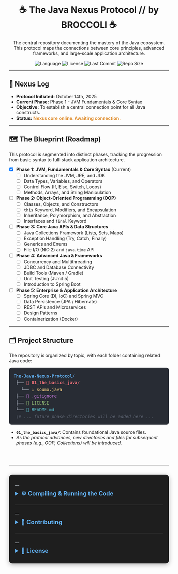 <div align="center">

  # ☕ The Java Nexus Protocol // by BROCCOLI ☕

  <p>
    The central repository documenting the mastery of the Java ecosystem. This protocol maps the connections between core principles, advanced frameworks, and large-scale application architecture.
  </p>
  
  <!-- Updated Badges for Java Repo -->
  <p>
    <img alt="Language" src="https://img.shields.io/badge/Language-Java-E09135.svg?style=for-the-badge&logo=openjdk&logoColor=white">
    <img alt="License" src="https://img.shields.io/github/license/THE-SOUMODIPghoshOFFICIAL/The-Java-Nexus-Protocol-by-BROCCOLI?style=for-the-badge&color=brightgreen">
    <img alt="Last Commit" src="https://img.shields.io/github/last-commit/THE-SOUMODIPghoshOFFICIAL/The-Java-Nexus-Protocol-by-BROCCOLI?style=for-the-badge&logo=github&color=cyan">
    <img alt="Repo Size" src="https://img.shields.io/github/repo-size/THE-SOUMODIPghoshOFFICIAL/The-Java-Nexus-Protocol-by-BROCCOLI?style=for-the-badge&color=violet">
  </p>

</div>

---

## 🧾 Nexus Log

* **Protocol Initiated:** October 14th, 2025
* **Current Phase:** Phase 1 - JVM Fundamentals & Core Syntax
* **Objective:** To establish a central connection point for all Java constructs.
* **Status:** <font color="#E09135">**Nexus core online. Awaiting connection.**</font>

---

## 🗺️ The Blueprint (Roadmap)

This protocol is segmented into distinct phases, tracking the progression from basic syntax to full-stack application architecture.

- [x] **Phase 1: JVM, Fundamentals & Core Syntax** (Current)
  - [ ] Understanding the JVM, JRE, and JDK
  - [ ] Data Types, Variables, and Operators
  - [ ] Control Flow (If, Else, Switch, Loops)
  - [ ] Methods, Arrays, and String Manipulation
- [ ] **Phase 2: Object-Oriented Programming (OOP)**
  - [ ] Classes, Objects, and Constructors
  - [ ] `this` Keyword, Modifiers, and Encapsulation
  - [ ] Inheritance, Polymorphism, and Abstraction
  - [ ] Interfaces and `final` Keyword
- [ ] **Phase 3: Core Java APIs & Data Structures**
  - [ ] Java Collections Framework (Lists, Sets, Maps)
  - [ ] Exception Handling (Try, Catch, Finally)
  - [ ] Generics and Enums
  - [ ] File I/O (NIO.2) and `java.time` API
- [ ] **Phase 4: Advanced Java & Frameworks**
  - [ ] Concurrency and Multithreading
  - [ ] JDBC and Database Connectivity
  - [ ] Build Tools (Maven / Gradle)
  - [ ] Unit Testing (JUnit 5)
  - [ ] Introduction to Spring Boot
- [ ] **Phase 5: Enterprise & Application Architecture**
  - [ ] Spring Core (DI, IoC) and Spring MVC
  - [ ] Data Persistence (JPA / Hibernate)
  - [ ] REST APIs and Microservices
  - [ ] Design Patterns
  - [ ] Containerization (Docker)

---

<h2 id="-project-structure">🗂️ Project Structure</h2>

<p>The repository is organized by topic, with each folder containing related Java code:</p>

<!-- Updated File Structure for Java -->
<div style="font-family: 'Consolas', 'Monaco', monospace; background-color: #282c34; color: #abb2bf; padding: 15px; border-radius: 8px; line-height: 1.6; font-size: 0.95em; overflow-x: auto;">
    <span style="color: #61afef;"><b>The-Java-Nexus-Protocol/</b></span><br>
    &emsp;├── <span style="color: #e06c75;">📁 <b>01_the_basics_java/</b></span><br>
    &emsp;&emsp;&emsp;└── <span style="color: #e5c07b;">☕ soumo.java</span><br>
    &emsp;├── <span style="color: #c678dd;">🚫 .gitignore</span><br>
    &emsp;├── <span style="color: #98c379;">📜 LICENSE</span><br>
    &emsp;└── <span style="color: #56b6c2;">📝 README.md</span><br>
    &emsp;<i><span style="color: #5c6370;">\# ... future phase directories will be added here ...</span></i>
</div>

<p>
  <ul>
    <li><b><code>01_the_basics_java/</code></b>: Contains foundational Java source files.</li>
    <li><em>As the protocol advances, new directories and files for subsequent phases (e.g., OOP, Collections) will be introduced.</em></li>
  </ul>
</p>

<br>
<hr style="border: 0; height: 1px; background: #333; margin-top: 30px; margin-bottom: 30px;">

<div style="background-color: #1e1e1e; border-radius: 10px; padding: 20px; margin-top: 30px; box-shadow: 0 4px 15px rgba(0, 0, 0, 0.3); color: #c8d1d9;">
   __ 
    <details style="margin-bottom: 15px; border-bottom: 1px solid #333; padding-bottom: 15px;">
        <summary style="font-size: 1.3em; font-weight: bold; color: #61afef; cursor: pointer; outline: none; padding: 10px 0;">
            ⚙️ Compiling & Running the Code
        </summary>
        <div style="padding-left: 2em; padding-top: 10px;">
            <p>To compile and run a specific Java file:</p>
            <ol>
                <li>Ensure you have the Java JDK (Java 17 or higher) installed.</li>
                <li>Clone the repository and navigate to the root folder:
                    <pre style="background-color: #2c313a; color: #abb2bf; padding: 15px; border-radius: 5px; display: block; overflow-x: auto; margin-top: 10px;"><code>cd The-Java-Nexus-Protocol</code></pre>
                </li>
                <li>Compile the <code>.java</code> file. This will create a <code>.class</code> file:
                    <pre style="background-color: #2c313a; color: #abb2bf; padding: 15px; border-radius: 5px; display: block; overflow-x: auto; margin-top: 10px;"><code>javac 01_the_basics_java/soumo.java</code></pre>
                </li>
                <li>Run the compiled code from the root directory using the package path:
                    <pre style="background-color: #2c313a; color: #abb2bf; padding: 15px; border-radius: 5px; display: block; overflow-x: auto; margin-top: 10px;"><code>java 01_the_basics_java.soumo</code></pre>
                    <em>(Replace <code>soumo</code> with the name of the class you wish to run)</em>
                </li>
            </ol>
        </div>
    </details>
__
    <details style="margin-bottom: 15px; border-bottom: 1px solid #333; padding-bottom: 15px;">
        <summary style="font-size: 1.3em; font-weight: bold; color: #61afef; cursor: pointer; outline: none; padding: 10px 0;">
            🤝 Contributing
        </summary>
        <div style="padding-left: 2em; padding-top: 10px;">
            <p>As this is a personal learning journey, I'm not actively seeking direct contributions to code.</p>
            <p>However, your feedback is highly valued! If you spot a bug, have a suggestion for more <strong>idiomatic Java</strong>, or want to discuss a concept, please don't hesitate to:</p>
            <!-- Fixed the stray characters here and updated the link -->
            <div style="text-align: center; margin-top: 20px;">
                <a href="https://github.com/THE-SOUMODIPghoshOFFICIAL/The-Java-Nexus-Protocol-by-BROCCOLI/issues/new" target="_blank" style="display: inline-block; background-color: #98c379; color: #282c34; padding: 12px 25px; border-radius: 8px; text-decoration: none; font-weight: bold; font-size: 1.1em; margin-top: 20px; border: none; cursor: pointer;">
                    Open an Issue on GitHub
                </a>
            </div>
            <p style="margin-top: 20px;">Your insights help refine the protocol!</p>
        </div>
    </details>
__
    <!-- This is the 'License' section that was missing from your code snippet -->
    <details style="border: none; margin-bottom: 0; padding-bottom: 0;">
        <summary style="font-size: 1.3em; font-weight: bold; color: #61afef; cursor: pointer; outline: none; padding: 10px 0;">
            📄 License
        </summary>
        <div style="padding-left: 2em; padding-top: 10px;">
            <p>This project is licensed under the <strong>MIT License</strong> - you can find the full details in the <a href="LICENSE" style="color: #61afef; text-decoration: none;">LICENSE</a> file.</p>
            <p>Feel free to use, modify, and distribute according to the terms.</p>
        </div>
    </details>

</div>
